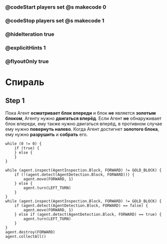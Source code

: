 ### @codeStart players set @s makecode 0
### @codeStop players set @s makecode 1

### @hideIteration true 
### @explicitHints 1
### @flyoutOnly true

# Спираль

## Step 1
Пока Агент **осматривает блок впереди** и блок **не** является **золотым блоком**, Агенту нужно **двигаться вперёд**. Если Агент **не** обнаруживает блок впереди, ему также нужно двигаться вперёд, в противном случае ему нужно **повернуть налево**. Когда Агент достигнет **золотого блока**, ему нужно **разрушить** и **собрать** его.

```template
while (0 != 0) {
    if (true) {
    } else {
    }
}

```
```ghost
while (agent.inspect(AgentInspection.Block, FORWARD) != GOLD_BLOCK) {
    if (!(agent.detect(AgentDetection.Block, FORWARD))) {
        agent.move(FORWARD, 1)
    } else {
        agent.turn(LEFT_TURN)
    }
}
while (agent.inspect(AgentInspection.Block, FORWARD) != GOLD_BLOCK) {
    if (agent.detect(AgentDetection.Block, FORWARD) == false) {
        agent.move(FORWARD, 1)
    } else if (agent.detect(AgentDetection.Block, FORWARD) == true) {
        agent.turn(LEFT_TURN)
    }
}
agent.destroy(FORWARD)
agent.collectAll()
```
